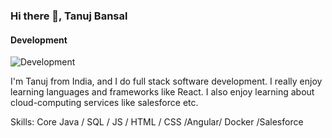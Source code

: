 ### Hi there 👋, Tanuj Bansal
#### Development
![Development](https://arturssmirnovs.github.io/github-profile-readme-generator/images/banner.png)

I'm Tanuj from India, and I do full stack software development. I really enjoy learning languages and frameworks like React. I also enjoy learning  about cloud-computing services like salesforce etc.

Skills: Core Java / SQL / JS / HTML / CSS /Angular/ Docker /Salesforce 






